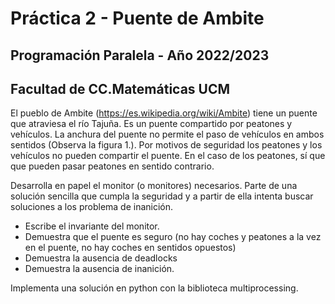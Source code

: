 # Práctica 2 - Puente de Ambite
## Programación Paralela - Año 2022/2023
## Facultad de CC.Matemáticas UCM

El pueblo de Ambite (https://es.wikipedia.org/wiki/Ambite) tiene un puente que atraviesa el río Tajuña. Es un puente compartido por peatones y vehículos. La anchura del
puente no permite el paso de vehículos en ambos sentidos (Observa la figura 1.). Por motivos de seguridad los peatones y los vehículos no pueden compartir el puente. En el caso de los peatones, sí que que pueden pasar peatones en sentido contrario.

Desarrolla en papel el monitor (o monitores) necesarios. Parte de una solución sencilla que cumpla la seguridad y a partir de ella intenta buscar soluciones a los problema de inanición.
  - Escribe el invariante del monitor.
  - Demuestra que el puente es seguro (no hay coches y peatones a la vez en el puente, no hay coches en sentidos opuestos)
  - Demuestra la ausencia de deadlocks
  - Demuestra la ausencia de inanición.

Implementa una solución en python con la biblioteca multiprocessing.
